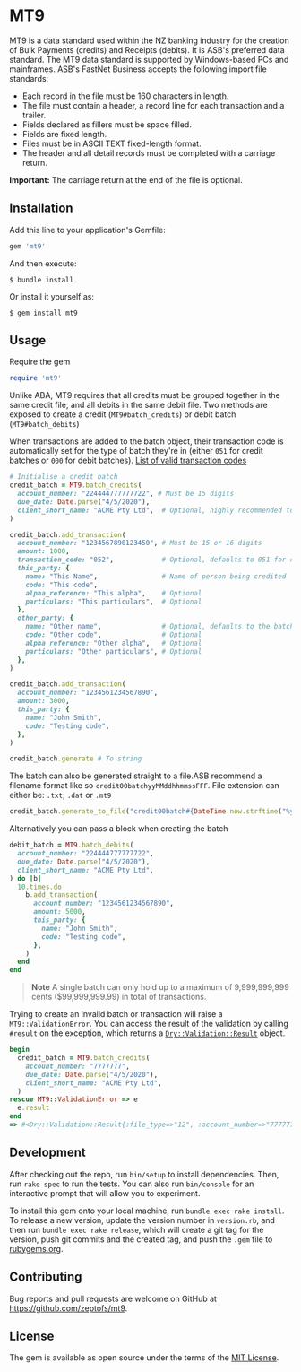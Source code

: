 # MT9

MT9 is a data standard used within the NZ banking industry for the creation of Bulk Payments (credits) and Receipts (debits). It is ASB's preferred data standard.
The MT9 data standard is supported by Windows-based PCs and mainframes. ASB's FastNet Business accepts the following import file standards:
- Each record in the file must be 160 characters in length.
- The file must contain a header, a record line for each transaction and a trailer.
- Fields declared as fillers must be space filled.
- Fields are fixed length.
- Files must be in ASCII TEXT fixed-length format.
- The header and all detail records must be completed with a carriage return.

**Important:** The carriage return at the end of the file is optional.

## Installation

Add this line to your application's Gemfile:

```ruby
gem 'mt9'
```

And then execute:

    $ bundle install

Or install it yourself as:

    $ gem install mt9

## Usage

Require the gem

```ruby
require 'mt9'
```

Unlike ABA, MT9 requires that all credits must be grouped together in the same credit file, and all debits in the same debit file. Two methods are exposed to create a credit (`MT9#batch_credits`) or debit batch (`MT9#batch_debits`)

When transactions are added to the batch object, their transaction code is automatically set for the type of batch they're in (either `051` for credit batches or `000` for debit batches). [List of valid transaction codes](https://github.com/zeptofs/mt9/blob/main/lib/mt9/values.rb#L14)
```ruby
# Initialise a credit batch
credit_batch = MT9.batch_credits(
  account_number: "224444777777722", # Must be 15 digits
  due_date: Date.parse("4/5/2020"),
  client_short_name: "ACME Pty Ltd",  # Optional, highly recommended to fill
)

credit_batch.add_transaction(
  account_number: "1234567890123450", # Must be 15 or 16 digits
  amount: 1000,
  transaction_code: "052",            # Optional, defaults to 051 for credit batches, 000 for debit batches
  this_party: {
    name: "This Name",                # Name of person being credited
    code: "This code",
    alpha_reference: "This alpha",    # Optional
    particulars: "This particulars",  # Optional
  },
  other_party: {
    name: "Other name",               # Optional, defaults to the batch's client_short_name
    code: "Other code",               # Optional
    alpha_reference: "Other alpha",   # Optional
    particulars: "Other particulars", # Optional
  },
)

credit_batch.add_transaction(
  account_number: "1234561234567890",
  amount: 3000,
  this_party: {
    name: "John Smith",
    code: "Testing code",
  },
)

credit_batch.generate # To string
```

The batch can also be generated straight to a file.ASB recommend a filename format like so `credit00batchyyMMddhhmmssFFF`. File extension can either be: `.txt`, `.dat` or `.mt9`
```ruby
credit_batch.generate_to_file("credit00batch#{DateTime.now.strftime("%y%m%d%H%M%S%L")}.mt9")
```

Alternatively you can pass a block when creating the batch
```ruby
debit_batch = MT9.batch_debits(
  account_number: "224444777777722",
  due_date: Date.parse("4/5/2020"),
  client_short_name: "ACME Pty Ltd",
) do |b|
  10.times.do
    b.add_transaction(
      account_number: "1234561234567890",
      amount: 5000,
      this_party: {
        name: "John Smith",
        code: "Testing code",
      },
    )
  end
end
```

> **Note**
> A single batch can only hold up to a maximum of 9,999,999,999 cents ($99,999,999.99) in total of transactions.

Trying to create an invalid batch or transaction will raise a `MT9::ValidationError`. You can access the result of the validation by calling `#result` on the exception, which returns a [`Dry::Validation::Result`](https://rubydoc.info/gems/dry-validation/Dry/Validation/Result) object.

```ruby
begin
  credit_batch = MT9.batch_credits(
    account_number: "7777777",
    due_date: Date.parse("4/5/2020"),
    client_short_name: "ACME Pty Ltd",
  )
rescue MT9::ValidationError => e
  e.result
end
=> #<Dry::Validation::Result{:file_type=>"12", :account_number=>"7777777", :due_date=>#<Date: 2020-05-04 ((2458974j,0s,0n),+0s,2299161j)>, :client_short_name=>"ACME Pty Ltd"} errors={:account_number=>["length must be 15"]}>
```

## Development

After checking out the repo, run `bin/setup` to install dependencies. Then, run `rake spec` to run the tests. You can also run `bin/console` for an interactive prompt that will allow you to experiment.

To install this gem onto your local machine, run `bundle exec rake install`. To release a new version, update the version number in `version.rb`, and then run `bundle exec rake release`, which will create a git tag for the version, push git commits and the created tag, and push the `.gem` file to [rubygems.org](https://rubygems.org).

## Contributing

Bug reports and pull requests are welcome on GitHub at https://github.com/zeptofs/mt9.

## License

The gem is available as open source under the terms of the [MIT License](https://opensource.org/licenses/MIT).
